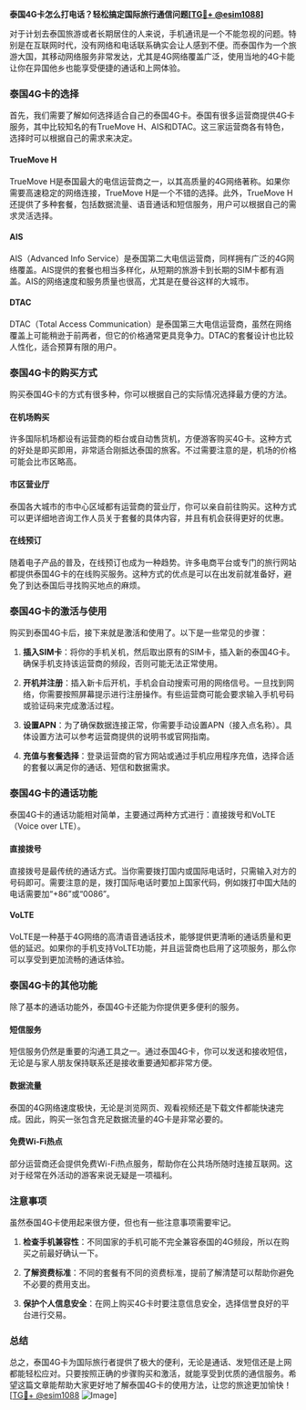 **泰国4G卡怎么打电话？轻松搞定国际旅行通信问题[[TG💪+ @esim1088](https://t.me/s/esim1088)]**

对于计划去泰国旅游或者长期居住的人来说，手机通讯是一个不能忽视的问题。特别是在互联网时代，没有网络和电话联系确实会让人感到不便。而泰国作为一个旅游大国，其移动网络服务非常发达，尤其是4G网络覆盖广泛，使用当地的4G卡能让你在异国他乡也能享受便捷的通话和上网体验。

### 泰国4G卡的选择

首先，我们需要了解如何选择适合自己的泰国4G卡。泰国有很多运营商提供4G卡服务，其中比较知名的有TrueMove H、AIS和DTAC。这三家运营商各有特色，选择时可以根据自己的需求来决定。

#### TrueMove H

TrueMove H是泰国最大的电信运营商之一，以其高质量的4G网络著称。如果你需要高速稳定的网络连接，TrueMove H是一个不错的选择。此外，TrueMove H还提供了多种套餐，包括数据流量、语音通话和短信服务，用户可以根据自己的需求灵活选择。

#### AIS

AIS（Advanced Info Service）是泰国第二大电信运营商，同样拥有广泛的4G网络覆盖。AIS提供的套餐也相当多样化，从短期的旅游卡到长期的SIM卡都有涵盖。AIS的网络速度和服务质量也很高，尤其是在曼谷这样的大城市。

#### DTAC

DTAC（Total Access Communication）是泰国第三大电信运营商，虽然在网络覆盖上可能稍逊于前两者，但它的价格通常更具竞争力。DTAC的套餐设计也比较人性化，适合预算有限的用户。

### 泰国4G卡的购买方式

购买泰国4G卡的方式有很多种，你可以根据自己的实际情况选择最方便的方法。

#### 在机场购买

许多国际机场都设有运营商的柜台或自动售货机，方便游客购买4G卡。这种方式的好处是即买即用，非常适合刚抵达泰国的旅客。不过需要注意的是，机场的价格可能会比市区略高。

#### 市区营业厅

泰国各大城市的市中心区域都有运营商的营业厅，你可以亲自前往购买。这种方式可以更详细地咨询工作人员关于套餐的具体内容，并且有机会获得更好的优惠。

#### 在线预订

随着电子产品的普及，在线预订也成为一种趋势。许多电商平台或专门的旅行网站都提供泰国4G卡的在线购买服务。这种方式的优点是可以在出发前就准备好，避免了到达泰国后寻找购买地点的麻烦。

### 泰国4G卡的激活与使用

购买到泰国4G卡后，接下来就是激活和使用了。以下是一些常见的步骤：

1. **插入SIM卡**：将你的手机关机，然后取出原有的SIM卡，插入新的泰国4G卡。确保手机支持该运营商的频段，否则可能无法正常使用。

2. **开机并注册**：插入新卡后开机，手机会自动搜索可用的网络信号。一旦找到网络，你需要按照屏幕提示进行注册操作。有些运营商可能会要求输入手机号码或验证码来完成激活过程。

3. **设置APN**：为了确保数据连接正常，你需要手动设置APN（接入点名称）。具体设置方法可以参考运营商提供的说明书或官网指南。

4. **充值与套餐选择**：登录运营商的官方网站或通过手机应用程序充值，选择合适的套餐以满足你的通话、短信和数据需求。

### 泰国4G卡的通话功能

泰国4G卡的通话功能相对简单，主要通过两种方式进行：直接拨号和VoLTE（Voice over LTE）。

#### 直接拨号

直接拨号是最传统的通话方式。当你需要拨打国内或国际电话时，只需输入对方的号码即可。需要注意的是，拨打国际电话时要加上国家代码，例如拨打中国大陆的电话需要加“+86”或“0086”。

#### VoLTE

VoLTE是一种基于4G网络的高清语音通话技术，能够提供更清晰的通话质量和更低的延迟。如果你的手机支持VoLTE功能，并且运营商也启用了这项服务，那么你可以享受到更加流畅的通话体验。

### 泰国4G卡的其他功能

除了基本的通话功能外，泰国4G卡还能为你提供更多便利的服务。

#### 短信服务

短信服务仍然是重要的沟通工具之一。通过泰国4G卡，你可以发送和接收短信，无论是与家人朋友保持联系还是接收重要通知都非常方便。

#### 数据流量

泰国的4G网络速度极快，无论是浏览网页、观看视频还是下载文件都能快速完成。因此，购买一张包含充足数据流量的4G卡是非常必要的。

#### 免费Wi-Fi热点

部分运营商还会提供免费Wi-Fi热点服务，帮助你在公共场所随时连接互联网。这对于经常在外活动的游客来说无疑是一项福利。

### 注意事项

虽然泰国4G卡使用起来很方便，但也有一些注意事项需要牢记。

1. **检查手机兼容性**：不同国家的手机可能不完全兼容泰国的4G频段，所以在购买之前最好确认一下。

2. **了解资费标准**：不同的套餐有不同的资费标准，提前了解清楚可以帮助你避免不必要的费用支出。

3. **保护个人信息安全**：在网上购买4G卡时要注意信息安全，选择信誉良好的平台进行交易。

### 总结

总之，泰国4G卡为国际旅行者提供了极大的便利，无论是通话、发短信还是上网都能轻松应对。只要按照正确的步骤购买和激活，就能享受到优质的通信服务。希望这篇文章能帮助大家更好地了解泰国4G卡的使用方法，让您的旅途更加愉快！[[TG💪+ @esim1088](https://t.me/s/esim1088) ![Image](https://i.postimg.cc/4NQfJmqS/Snipaste-2025-05-13-00-14-12.png)]
